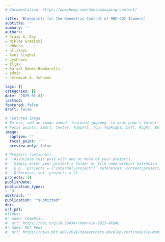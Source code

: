 ```yaml
---
# Documentation: https://wowchemy.com/docs/managing-content/

title: 'Blueprints for the Geometric Control of NHC-CDI Isomers'
subtitle: ''
summary: ''
authors:
- Craig S. Day
- Niklas Grabicki
- dbkchu
- allikeys
- Avni Singhal
- vyshnavi
- iliak
- Rafael Gómez-Bombarelli
- admin
- Jeremiah A. Johnson 

tags: []
categories: []
date: '2025-01-01'
lastmod: 
featured: false
draft: false

# Featured image
# To use, add an image named `featured.jpg/png` to your page's folder.
# Focal points: Smart, Center, TopLeft, Top, TopRight, Left, Right, BottomLeft, Bottom, BottomRight.
image:
  caption: ''
  focal_point: ''
  preview_only: false

# Projects (optional).
#   Associate this post with one or more of your projects.
#   Simply enter your project's folder or file name without extension.
#   E.g. `projects = ["internal-project"]` references `content/project/deep-learning/index.md`.
#   Otherwise, set `projects = []`.
projects: []
publishDate: 
publication_types:
- '3'
abstract: ''
publication: '*submitted*'
doi: 
url_pdf: 
#links:
#- name: ChemRxiv
#  url: https://doi.org/10.26434/chemrxiv-2023-mhb4c
#- name: MIT News
#  url: https://news.mit.edu/2024/researchers-develop-continuously-monitoring-toxic-gases-detector-0517
---
```

